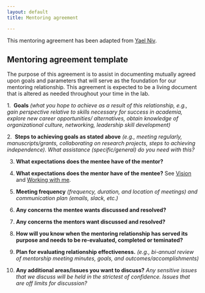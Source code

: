 ```yaml
---
layout: default
title: Mentoring agreement

---
```


This mentoring agreement has been adapted from [Yael Niv](https://docs.google.com/document/d/1_RfH4f23_5n2cKxqoItRJBE8PrGkHfuO7w-6P701gr8/edit).

## Mentoring agreement template

The purpose of this agreement is to assist in documenting mutually agreed upon goals and parameters that will serve as the foundation for our mentoring relationship. This agreement is expected to be a living document that is altered as needed throughout your time in the lab. 

1.  **Goals** _(what you hope to achieve as a result of this relationship, e.g., gain perspective relative to skills necessary for success in academia, explore new career opportunities/ alternatives, obtain knowledge of organizational culture, networking, leadership skill development)_

2.  **Steps to achieving goals as stated above** _(e.g., meeting regularly, manuscripts/grants, collaborating on research projects, steps to achieving independence). What assistance (specific/general) do you need with this?_

3. **What expectations does the mentee have of the mentor?**

4. **What expectations does the mentor have of the mentee?** See [Vision](https://anne-urai.github.io/lab_wiki/Vision.html) and [Working with me](https://anne-urai.github.io/lab_wiki/Working_with_me.html).

5. **Meeting frequency** _(frequency, duration, and location of meetings) and communication plan (emails, slack, etc.)_

6. **Any concerns the mentee wants discussed and resolved?**

7. **Any concerns the mentors want discussed and resolved?**

8. **How will you know when the mentoring relationship has served its purpose and needs to be re-evaluated, completed or teminated?**

9. **Plan for evaluating relationship effectiveness.** _(e.g., bi-annual review of mentorship meeting minutes, goals, and outcomes/accomplishments)_
  
10. **Any additional areas/issues you want to discuss?** _Any sensitive issues that we discuss will be held in the strictest of confidence. Issues that are off limits for discussion?_

